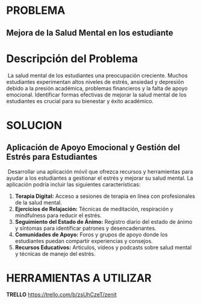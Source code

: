 # PROBLEMA
## Mejora de la Salud Mental en los estudiante

# Descripción del Problema
 La salud mental de los estudiantes  una preocupación creciente. Muchos estudiantes experimentan altos niveles de estrés, ansiedad y depresión debido a la presión académica, problemas financieros y la falta de apoyo emocional. Identificar formas efectivas de mejorar la salud mental de los estudiantes es crucial para su bienestar y éxito académico.

# SOLUCION
## Aplicación de Apoyo Emocional y Gestión del Estrés para Estudiantes

 Desarrollar una aplicación móvil que ofrezca recursos y herramientas para ayudar a los estudiantes a gestionar el estrés y mejorar su salud mental. La aplicación podría incluir las siguientes características:

1. **Terapia Digital:** Acceso a sesiones de terapia en línea con profesionales de la salud mental.
2. **Ejercicios de Relajación:** Técnicas de meditación, respiración y mindfulness para reducir el estrés.
3. **Seguimiento del Estado de Ánimo:** Registro diario del estado de ánimo y síntomas para identificar patrones y desencadenantes.
4. **Comunidades de Apoyo:** Foros y grupos de apoyo donde los estudiantes puedan compartir experiencias y consejos.
5. **Recursos Educativos:** Artículos, videos y podcasts sobre salud mental y técnicas de manejo del estrés.

# HERRAMIENTAS A UTILIZAR 
**TRELLO** https://trello.com/b/zsUhCzeT/zenit